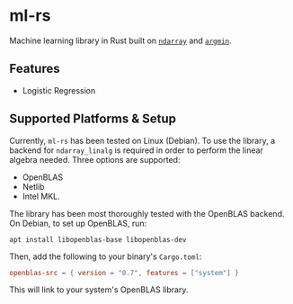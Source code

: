 # ml-rs
Machine learning library in Rust built on 
[`ndarray`](https://github.com/rust-ndarray/ndarray) and 
[`argmin`](http://argmin-rs.org/).

## Features
- Logistic Regression

## Supported Platforms & Setup
Currently, `ml-rs` has been tested on Linux (Debian). To use the library, a 
backend for `ndarray_linalg` is required in order to perform the linear algebra
needed. Three options are supported:
- OpenBLAS
- Netlib
- Intel MKL. 

The library has been most thoroughly tested with the OpenBLAS backend. On 
Debian, to set up OpenBLAS, run:
```shell
apt install libopenblas-base libopenblas-dev
```
Then, add the following to your binary's `Cargo.toml`:
```toml
openblas-src = { version = "0.7", features = ["system"] }
```
This will link to your system's OpenBLAS library.
